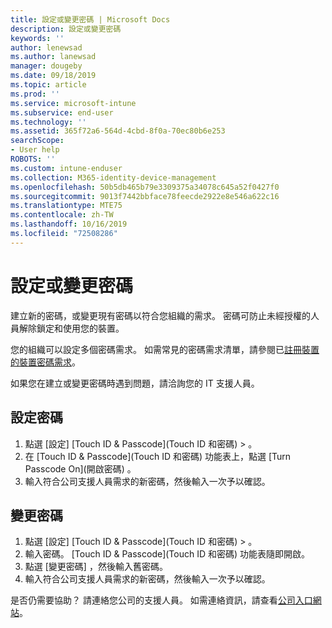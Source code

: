 ```yaml
---
title: 設定或變更密碼 | Microsoft Docs
description: 設定或變更密碼
keywords: ''
author: lenewsad
ms.author: lanewsad
manager: dougeby
ms.date: 09/18/2019
ms.topic: article
ms.prod: ''
ms.service: microsoft-intune
ms.subservice: end-user
ms.technology: ''
ms.assetid: 365f72a6-564d-4cbd-8f0a-70ec80b6e253
searchScope:
- User help
ROBOTS: ''
ms.custom: intune-enduser
ms.collection: M365-identity-device-management
ms.openlocfilehash: 50b5db465b79e3309375a34078c645a52f0427f0
ms.sourcegitcommit: 9013f7442bbface78feecde2922e8e546a622c16
ms.translationtype: MTE75
ms.contentlocale: zh-TW
ms.lasthandoff: 10/16/2019
ms.locfileid: "72508286"
---
```

# <a name="set-or-change-your-passcode"></a>設定或變更密碼

建立新的密碼，或變更現有密碼以符合您組織的需求。 密碼可防止未經授權的人員解除鎖定和使用您的裝置。 

您的組織可以設定多個密碼需求。 如需常見的密碼需求清單，請參閱已[註冊裝置的裝置密碼需求](password-does-not-meet-it-administrator-requirements.md)。  

如果您在建立或變更密碼時遇到問題，請洽詢您的 IT 支援人員。  


## <a name="set-your-passcode"></a>設定密碼

1. 點選 [設定]  [Touch ID & Passcode]\(Touch ID 和密碼) >   。
2. 在 [Touch ID & Passcode]\(Touch ID 和密碼)  功能表上，點選 [Turn Passcode On]\(開啟密碼)  。
3. 輸入符合公司支援人員需求的新密碼，然後輸入一次予以確認。

## <a name="change-your-passcode"></a>變更密碼

1. 點選 [設定]  [Touch ID & Passcode]\(Touch ID 和密碼) >   。
2. 輸入密碼。 [Touch ID & Passcode]\(Touch ID 和密碼)  功能表隨即開啟。
2. 點選 [變更密碼]  ，然後輸入舊密碼。
3. 輸入符合公司支援人員需求的新密碼，然後輸入一次予以確認。

是否仍需要協助？ 請連絡您公司的支援人員。 如需連絡資訊，請查看[公司入口網站](https://go.microsoft.com/fwlink/?linkid=2010980)。
